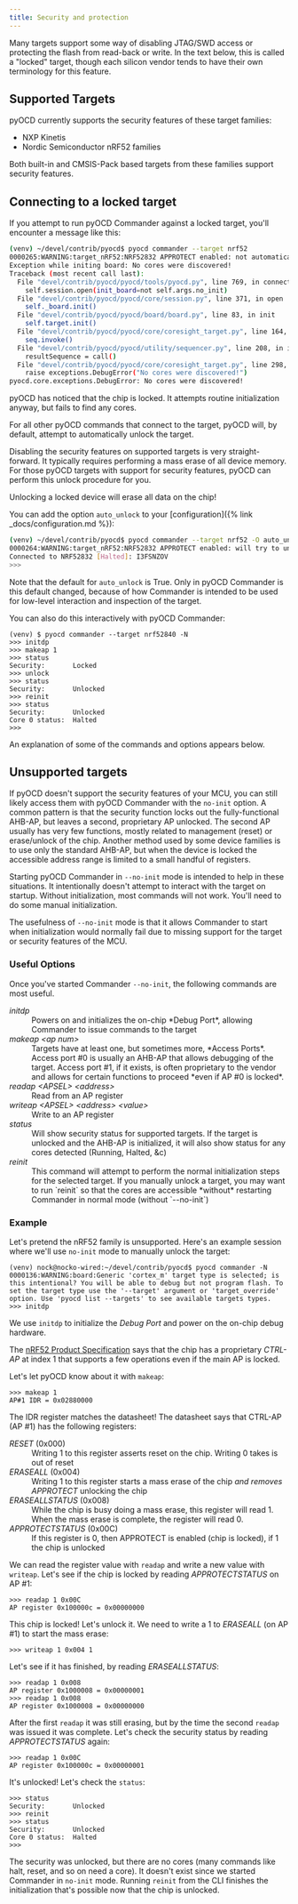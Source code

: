 ```yaml
---
title: Security and protection
---
```


Many targets support some way of disabling JTAG/SWD access or protecting the flash from read-back or write.
In the text below, this is called a "locked" target, though each silicon vendor tends to have their
own terminology for this feature.

## Supported Targets

pyOCD currently supports the security features of these target families:
- NXP Kinetis
- Nordic Semiconductor nRF52 families

Both built-in and CMSIS-Pack based targets from these families support security features.

## Connecting to a locked target

If you attempt to run pyOCD Commander against a locked target, you'll encounter a message like this:

``` bash
(venv) ~/devel/contrib/pyocd$ pyocd commander --target nrf52
0000265:WARNING:target_nRF52:NRF52832 APPROTECT enabled: not automatically unlocking
Exception while initing board: No cores were discovered!
Traceback (most recent call last):
  File "devel/contrib/pyocd/pyocd/tools/pyocd.py", line 769, in connect
    self.session.open(init_board=not self.args.no_init)
  File "devel/contrib/pyocd/pyocd/core/session.py", line 371, in open
    self._board.init()
  File "devel/contrib/pyocd/pyocd/board/board.py", line 83, in init
    self.target.init()
  File "devel/contrib/pyocd/pyocd/core/coresight_target.py", line 164, in init
    seq.invoke()
  File "devel/contrib/pyocd/pyocd/utility/sequencer.py", line 208, in invoke
    resultSequence = call()
  File "devel/contrib/pyocd/pyocd/core/coresight_target.py", line 298, in check_for_cores
    raise exceptions.DebugError("No cores were discovered!")
pyocd.core.exceptions.DebugError: No cores were discovered!
```

pyOCD has noticed that the chip is locked. It attempts routine initialization anyway, but fails to find any cores.

For all other pyOCD commands that connect to the target, pyOCD will, by default, attempt to
automatically unlock the target.

Disabling the security features on supported targets is very straight-forward. It typically requires
performing a mass erase of all device memory. For those pyOCD targets with support for security
features, pyOCD can perform this unlock procedure for you.

<div class="alert alert-warning">
Unlocking a locked device will erase all data on the chip!
</div>

You can add the option `auto_unlock` to your [configuration]({% link _docs/configuration.md %}):

```bash
(venv) ~/devel/contrib/pyocd$ pyocd commander --target nrf52 -O auto_unlock
0000264:WARNING:target_nRF52:NRF52832 APPROTECT enabled: will try to unlock via mass erase
Connected to NRF52832 [Halted]: I3FSNZOV
>>>
```

Note that the default for `auto_unlock` is True. Only in pyOCD Commander is this default changed,
because of how Commander is intended to be used for low-level interaction and inspection of the
target.

You can also do this interactively with pyOCD Commander:

```
(venv) $ pyocd commander --target nrf52840 -N
>>> initdp
>>> makeap 1
>>> status
Security:       Locked
>>> unlock
>>> status
Security:       Unlocked
>>> reinit
>>> status
Security:       Unlocked
Core 0 status:  Halted
>>>
```

An explanation of some of the commands and options appears below.

## Unsupported targets

If pyOCD doesn't support the security features of your MCU, you can still likely access them with
pyOCD Commander with the `no-init` option. A common pattern is that the security function locks out
the fully-functional AHB-AP, but leaves a second, proprietary AP unlocked. The second AP usually has
very few functions, mostly related to management (reset) or erase/unlock of the chip. Another method
used by some device families is to use only the standard AHB-AP, but when the device is locked the
accessible address range is limited to a small handful of registers.

Starting pyOCD Commander in `--no-init` mode is intended to help in these situations. It intentionally doesn't attempt
to interact with the target on startup. Without initialization, most commands will not work. You'll need to do some
manual initialization.

The usefulness of `--no-init` mode is that it allows Commander to start when initialization would
normally fail due to missing support for the target or security features of the MCU.

### Useful Options

Once you've started Commander `--no-init`, the following commands are most useful.

<dl>
<dt><em>initdp</em></dt>
<dd>Powers on and initializes the on-chip *Debug Port*, allowing Commander to issue commands to the
target</dd>

<dt><em>makeap &lt;ap num&gt;</em></dt>
<dd>Targets have at least one, but sometimes more, *Access Ports*. Access port #0 is usually an AHB-AP that allows
debugging of the target. Access port #1, if it exists, is often proprietary to the vendor and allows
for certain functions to proceed *even if AP #0 is locked*.</dd>

<dt><em>readap &lt;APSEL&gt; &lt;address&gt;</em></dt>
<dd>Read from an AP register</dd>

<dt><em>writeap &lt;APSEL&gt; &lt;address&gt; &lt;value&gt;</em></dt>
<dd>Write to an AP register</dd>

<dt><em>status</em></dt>
<dd>Will show security status for supported targets. If the target is unlocked and the AHB-AP is
initialized, it will also show status for any cores detected (Running, Halted, &c)</dd>

<dt><em>reinit</em></dt>
<dd>This command will attempt to perform the normal initialization steps for the selected target. If you
manually unlock a target, you may want to run `reinit` so that the cores are accessible *without* restarting
Commander in normal mode (without `--no-init`)</dd>
</dl>

### Example

Let's pretend the nRF52 family is unsupported. Here's an example session where we'll use `no-init` mode to manually
unlock the target:

```
(venv) nock@nocko-wired:~/devel/contrib/pyocd$ pyocd commander -N
0000136:WARNING:board:Generic 'cortex_m' target type is selected; is this intentional? You will be able to debug but not program flash. To set the target type use the '--target' argument or 'target_override' option. Use 'pyocd list --targets' to see available targets types.
>>> initdp
```
We use `initdp` to initialize the *Debug Port* and power on the on-chip debug hardware.

The [nRF52 Product Specification](https://infocenter.nordicsemi.com/pdf/nRF52832_PS_v1.1.pdf) says that the chip has a
proprietary *CTRL-AP* at index 1 that supports a few operations even if the main AP is locked.

Let's let pyOCD know about it with `makeap`:

```
>>> makeap 1
AP#1 IDR = 0x02880000
```

The IDR register matches the datasheet! The datasheet says that CTRL-AP (AP #1) has the following registers:

<dl>
<dt><em>RESET</em> (0x000)</dt>
<dd>Writing 1 to this register asserts reset on the chip. Writing 0 takes is out of reset</dd>

<dt><em>ERASEALL</em> (0x004)</dt>
<dd>Writing 1 to this register starts a mass erase of the chip <i>and removes APPROTECT</i> unlocking the chip</dd>

<dt><em>ERASEALLSTATUS</em> (0x008)</dt>
<dd>While the chip is busy doing a mass erase, this register will read 1. When the mass erase is complete, the register
will read 0.</dd>

<dt><em>APPROTECTSTATUS</em> (0x00C)</dt>
<dd>If this register is 0, then APPROTECT is enabled (chip is locked), if 1 the chip is unlocked</dd>
</dl>

We can read the register value with `readap` and write a new value with `writeap`. Let's see if the chip is locked by
reading *APPROTECTSTATUS* on AP #1:

```
>>> readap 1 0x00C
AP register 0x100000c = 0x00000000
```

This chip is locked! Let's unlock it. We need to write a 1 to *ERASEALL* (on AP #1) to start the mass erase:

```
>>> writeap 1 0x004 1
```

Let's see if it has finished, by reading *ERASEALLSTATUS*:

```
>>> readap 1 0x008
AP register 0x1000008 = 0x00000001
>>> readap 1 0x008
AP register 0x1000008 = 0x00000000
```

After the first `readap` it was still erasing, but by the time the second `readap` was issued it was complete.
Let's check the security status by reading *APPROTECTSTATUS* again:

```
>>> readap 1 0x00C
AP register 0x100000c = 0x00000001
```

It's unlocked! Let's check the `status`:

```
>>> status
Security:       Unlocked
>>> reinit
>>> status
Security:       Unlocked
Core 0 status:  Halted
>>>
```

The security was unlocked, but there are no cores (many commands like halt, reset, and so on need a core). It doesn't exist
since we started Commander in `no-init` mode. Running `reinit` from the CLI finishes the initialization that's
possible now that the chip is unlocked.
